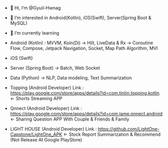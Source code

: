 - 👋 Hi, I’m @Gyuil-Hwnag
- 👀 I’m interested in Android(Kotlin), iOS(Swift), Server(Spring Boot & MySQL)
- 🌱 I’m currently learning 
- Android (Kotlin) :  MVVM, Koin(Di) -> Hilt, LiveData & Rx -> Coroutine Flow, Compose, Jetpack Navigation, Socket, Map Path Algorithm, MVI
- iOS (Swift)
- Server (Spring Boot) -> Batch, Web Socket
- Data (Python) -> NLP, Data modeling, Text Summarization

- Topping (Android Developer) Link : https://play.google.com/store/apps/details?id=com.tintin.topping.kotlin <- Shorts Streaming APP
- Qnnect (Android Developer) Link : https://play.google.com/store/apps/details?id=com.iame.qnnect.android <- Sharing Question APP With Couple & Friends & Family
- LIGHT HOUSE (Android Developer) Link : https://github.com/LightOne-Capstone/LightOne_APK <- Stock Report Summarization & Recommend (Not Release At Google PlayStore)
<!---
Gyuil-Hwnag/Gyuil-Hwnag is a ✨ special ✨ repository because its `README.md` (this file) appears on your GitHub profile.
You can click the Preview link to take a look at your changes.
--->
